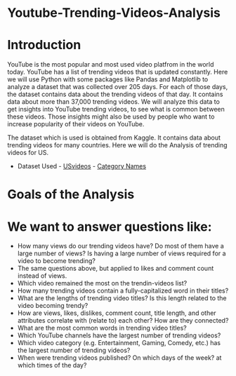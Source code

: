# Youtube-Trending-Videos-Analysis

# Introduction
YouTube is the most popular and most used video platfrom in the world today. YouTube has a list of trending videos that is updated constantly. Here we will use Python with some packages like Pandas and Matplotlib to analyze a dataset that was collected over 205 days. For each of those days, the dataset contains data about the trending videos of that day. It contains data about more than 37,000 trending videos. We will analyze this data to get insights into YouTube trending videos, to see what is common between these videos. Those insights might also be used by people who want to increase popularity of their videos on YouTube.

The dataset which is used is obtained from Kaggle. It contains data about trending videos for many countries. Here we will do the Analysis of trending videos for US.
 - Dataset Used - <a href="https://drive.google.com/file/d/1qugMIRiaDPny8yKJu3Q3DQMjYVAypBAL/view?usp=drive_link">USvideos</a>
                - <a href="https://github.com/Alazizu6798/Youtube-Trending-Videos-Analysis/blob/main/Category_name.xlsx">Category Names</a>

# Goals of the Analysis

# We want to answer questions like:
- How many views do our trending videos have? Do most of them have a large number of views? Is having a large number of views required for a video to become trending?
- The same questions above, but applied to likes and comment count instead of views.
- Which video remained the most on the trendin-videos list?
- How many trending videos contain a fully-capitalized word in their titles?
- What are the lengths of trending video titles? Is this length related to the video becoming trendy?
- How are views, likes, dislikes, comment count, title length, and other attributes correlate with (relate to) each other? How are they connected?
- What are the most common words in trending video titles?
- Which YouTube channels have the largest number of trending videos?
- Which video category (e.g. Entertainment, Gaming, Comedy, etc.) has the largest number of trending videos?
- When were trending videos published? On which days of the week? at which times of the day?
